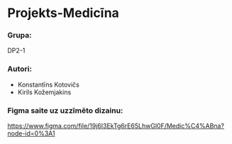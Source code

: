 # Projekts-Medicīna

### Grupa:
DP2-1

### Autori:
* Konstantīns Kotovičs
* Kirils Kožemjakins

### Figma saite uz uzzīmēto dizainu:
https://www.figma.com/file/19j6I3EkTg6rE65LhwGl0F/Medic%C4%ABna?node-id=0%3A1
